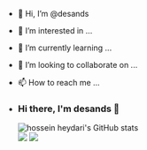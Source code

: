 
- 👋 Hi, I’m @desands
- 👀 I’m interested in ...
- 🌱 I’m currently learning ...
- 💞️ I’m looking to collaborate on ...
- 📫 How to reach me ...
- ### Hi there, I'm desands 👋



  <img src="https://github-readme-stats.vercel.app/api?username=SatriaAPN&show_icons=true&include_all_commits=true&theme=monokai" alt="hossein heydari's GitHub stats" /><br />
  <img src="https://github-readme-streak-stats.herokuapp.com/?user=SatriaAPN&theme=monokai"/>
  <img src="https://github-readme-stats.vercel.app/api/top-langs/?          
   username=SatriaAPN&layout=compact&theme=monokai&langs_count=12"/><br />
</p>

<!---
desands/desands is a ✨ special ✨ repository because its `README.md` (this file) appears on your GitHub profile.
You can click the Preview link to take a look at your changes.
--->
